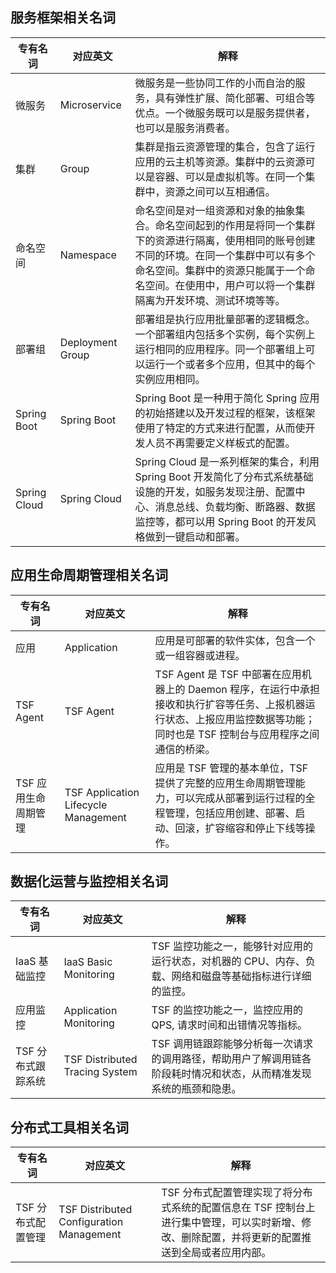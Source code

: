 ## 服务框架相关名词

| 专有名词 | 对应英文 | 解释 | 
|--------|---------|---------|
| 微服务 | Microservice| 微服务是一些协同工作的小而自治的服务，具有弹性扩展、简化部署、可组合等优点。一个微服务既可以是服务提供者，也可以是服务消费者。| 
| 集群 | Group | 集群是指云资源管理的集合，包含了运行应用的云主机等资源。集群中的云资源可以是容器、可以是虚拟机等。在同一个集群中，资源之间可以互相通信。 |
| 命名空间 | Namespace | 命名空间是对一组资源和对象的抽象集合。命名空间起到的作用是将同一个集群下的资源进行隔离，使用相同的账号创建不同的环境。在同一个集群中可以有多个命名空间。集群中的资源只能属于一个命名空间。在使用中，用户可以将一个集群隔离为开发环境、测试环境等等。
| 部署组 | Deployment Group | 部署组是执行应用批量部署的逻辑概念。一个部署组内包括多个实例，每个实例上运行相同的应用程序。同一个部署组上可以运行一个或者多个应用，但其中的每个实例应用相同。 |
| Spring Boot | Spring Boot | Spring Boot 是一种用于简化 Spring 应用的初始搭建以及开发过程的框架，该框架使用了特定的方式来进行配置，从而使开发人员不再需要定义样板式的配置。 | 
| Spring Cloud | Spring Cloud | Spring Cloud 是一系列框架的集合，利用 Spring Boot 开发简化了分布式系统基础设施的开发，如服务发现注册、配置中心、消息总线、负载均衡、断路器、数据监控等，都可以用 Spring Boot 的开发风格做到一键启动和部署。| 


## 应用生命周期管理相关名词

| 专有名词 | 对应英文 | 解释 | 
|---------|---------|---------|
|应用| Application | 应用是可部署的软件实体，包含一个或一组容器或进程。|
| TSF Agent | TSF Agent | TSF Agent 是 TSF 中部署在应用机器上的 Daemon 程序，在运行中承担接收和执行扩容等任务、上报机器运行状态、上报应用监控数据等功能；同时也是 TSF 控制台与应用程序之间通信的桥梁。 | 
| TSF 应用生命周期管理 | TSF Application Lifecycle Management | 应用是 TSF 管理的基本单位，TSF 提供了完整的应用生命周期管理能力，可以完成从部署到运行过程的全程管理，包括应用创建、部署、启动、回滚，扩容缩容和停止下线等操作。| 


## 数据化运营与监控相关名词

| 专有名词 | 对应英文 | 解释 | 
|---------|---------|---------|
| IaaS 基础监控 | IaaS Basic Monitoring | TSF 监控功能之一，能够针对应用的运行状态，对机器的 CPU、内存、负载、网络和磁盘等基础指标进行详细的监控。 | 
|应用监控| Application Monitoring |TSF 的监控功能之一，监控应用的QPS, 请求时间和出错情况等指标。|
|TSF 分布式跟踪系统| TSF Distributed Tracing System| TSF 调用链跟踪能够分析每一次请求的调用路径，帮助用户了解调用链各阶段耗时情况和状态，从而精准发现系统的瓶颈和隐患。|


## 分布式工具相关名词
| 专有名词 | 对应英文 | 解释 | 
|---------|---------|---------|
| TSF 分布式配置管理| TSF Distributed Configuration Management | TSF 分布式配置管理实现了将分布式系统的配置信息在 TSF 控制台上进行集中管理，可以实时新增、修改、删除配置，并将更新的配置推送到全局或者应用内部。 |




